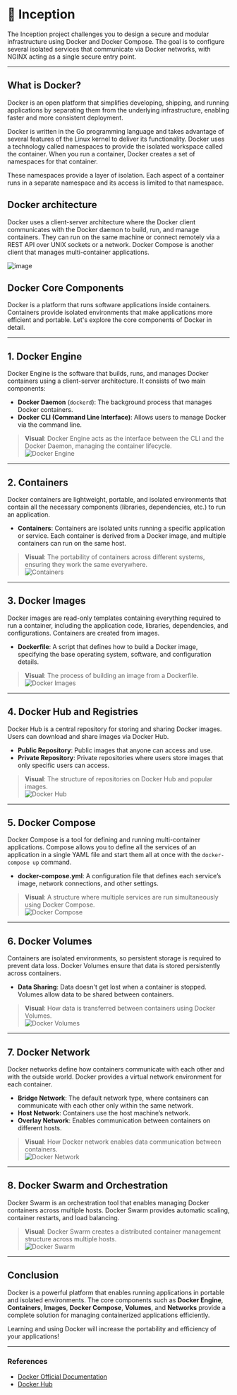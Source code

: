 # 🚀 Inception

The Inception project challenges you to design a secure and modular infrastructure using Docker and Docker Compose. The goal is to configure several isolated services that communicate via Docker networks, with NGINX acting as a single secure entry point.

---

## What is Docker?

  Docker is an open platform that simplifies developing, shipping, and running applications by separating them from the underlying infrastructure, enabling faster and more consistent deployment.

  Docker is written in the Go programming language and takes advantage of several features of the Linux kernel to deliver its functionality. Docker uses a technology called namespaces to provide the isolated workspace called the container. When you run a container, Docker creates a set of namespaces for that container.

These namespaces provide a layer of isolation. Each aspect of a container runs in a separate namespace and its access is limited to that namespace.



## Docker architecture


  Docker uses a client-server architecture where the Docker client communicates with the Docker daemon to build, run, and manage containers. They can run on the same machine or connect remotely via a REST API over UNIX sockets or a network. Docker Compose is another client that manages multi-container applications.



![image](https://github.com/user-attachments/assets/1a71350c-a302-4c9b-8991-f2c84ed153d8)



## Docker Core Components

Docker is a platform that runs software applications inside containers. Containers provide isolated environments that make applications more efficient and portable. Let's explore the core components of Docker in detail.

---

## 1. **Docker Engine**
Docker Engine is the software that builds, runs, and manages Docker containers using a client-server architecture. It consists of two main components:
- **Docker Daemon** (`dockerd`): The background process that manages Docker containers.
- **Docker CLI (Command Line Interface)**: Allows users to manage Docker via the command line.

> **Visual**: Docker Engine acts as the interface between the CLI and the Docker Daemon, managing the container lifecycle.  
> ![Docker Engine](https://example.com/docker-engine.png)

---

## 2. **Containers**
Docker containers are lightweight, portable, and isolated environments that contain all the necessary components (libraries, dependencies, etc.) to run an application.

- **Containers**: Containers are isolated units running a specific application or service. Each container is derived from a Docker image, and multiple containers can run on the same host.

> **Visual**: The portability of containers across different systems, ensuring they work the same everywhere.  
> ![Containers](https://example.com/containers.png)

---

## 3. **Docker Images**
Docker images are read-only templates containing everything required to run a container, including the application code, libraries, dependencies, and configurations. Containers are created from images.

- **Dockerfile**: A script that defines how to build a Docker image, specifying the base operating system, software, and configuration details.

> **Visual**: The process of building an image from a Dockerfile.  
> ![Docker Images](https://example.com/docker-images.png)

---

## 4. **Docker Hub and Registries**
Docker Hub is a central repository for storing and sharing Docker images. Users can download and share images via Docker Hub.

- **Public Repository**: Public images that anyone can access and use.
- **Private Repository**: Private repositories where users store images that only specific users can access.

> **Visual**: The structure of repositories on Docker Hub and popular images.  
> ![Docker Hub](https://example.com/docker-hub.png)

---

## 5. **Docker Compose**
Docker Compose is a tool for defining and running multi-container applications. Compose allows you to define all the services of an application in a single YAML file and start them all at once with the `docker-compose up` command.

- **docker-compose.yml**: A configuration file that defines each service’s image, network connections, and other settings.

> **Visual**: A structure where multiple services are run simultaneously using Docker Compose.  
> ![Docker Compose](https://example.com/docker-compose.png)

---

## 6. **Docker Volumes**
Containers are isolated environments, so persistent storage is required to prevent data loss. Docker Volumes ensure that data is stored persistently across containers.

- **Data Sharing**: Data doesn't get lost when a container is stopped. Volumes allow data to be shared between containers.

> **Visual**: How data is transferred between containers using Docker Volumes.  
> ![Docker Volumes](https://example.com/docker-volumes.png)

---

## 7. **Docker Network**
Docker networks define how containers communicate with each other and with the outside world. Docker provides a virtual network environment for each container.

- **Bridge Network**: The default network type, where containers can communicate with each other only within the same network.
- **Host Network**: Containers use the host machine’s network.
- **Overlay Network**: Enables communication between containers on different hosts.

> **Visual**: How Docker network enables data communication between containers.  
> ![Docker Network](https://example.com/docker-network.png)

---

## 8. **Docker Swarm and Orchestration**
Docker Swarm is an orchestration tool that enables managing Docker containers across multiple hosts. Docker Swarm provides automatic scaling, container restarts, and load balancing.

> **Visual**: Docker Swarm creates a distributed container management structure across multiple hosts.  
> ![Docker Swarm](https://example.com/docker-swarm.png)

---

## Conclusion
Docker is a powerful platform that enables running applications in portable and isolated environments. The core components such as **Docker Engine**, **Containers**, **Images**, **Docker Compose**, **Volumes**, and **Networks** provide a complete solution for managing containerized applications efficiently.

Learning and using Docker will increase the portability and efficiency of your applications!

---

### References
- [Docker Official Documentation](https://docs.docker.com/)
- [Docker Hub](https://hub.docker.com/)
